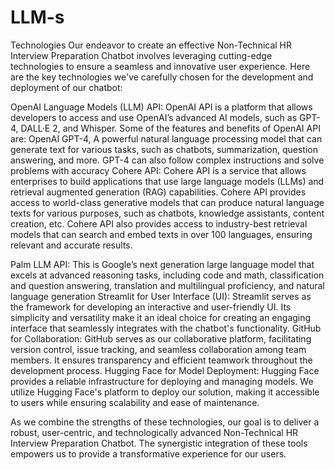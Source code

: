 # LLM-s
Technologies
Our endeavor to create an effective Non-Technical HR Interview Preparation Chatbot involves leveraging cutting-edge technologies to ensure a seamless and innovative user experience. Here are the key technologies we've carefully chosen for the development and deployment of our chatbot:

OpenAI Language Models (LLM) API:
OpenAI API is a platform that allows developers to access and use OpenAI’s advanced AI models, such as GPT-4, DALL·E 2, and Whisper. Some of the features and benefits of OpenAI API are:
OpenAI GPT-4, A powerful natural language processing model that can generate text for various tasks, such as chatbots, summarization, question answering, and more. GPT-4 can also follow complex instructions and solve problems with accuracy
Cohere API:
Cohere API is a service that allows enterprises to build applications that use large language models (LLMs) and retrieval augmented generation (RAG) capabilities.
Cohere API provides access to world-class generative models that can produce natural language texts for various purposes, such as chatbots, knowledge assistants, content creation, etc.
Cohere API also provides access to industry-best retrieval models that can search and embed texts in over 100 languages, ensuring relevant and accurate results.


Palm LLM API:
This is Google’s next generation large language model that excels at advanced reasoning tasks, including code and math, classification and question answering, translation and multilingual proficiency, and natural language generation
Streamlit for User Interface (UI):
Streamlit serves as the framework for developing an interactive and user-friendly UI. Its simplicity and versatility make it an ideal choice for creating an engaging interface that seamlessly integrates with the chatbot's functionality.
GitHub for Collaboration:
GitHub serves as our collaborative platform, facilitating version control, issue tracking, and seamless collaboration among team members. It ensures transparency and efficient teamwork throughout the development process.
 Hugging Face for Model Deployment:
Hugging Face provides a reliable infrastructure for deploying and managing models. We utilize Hugging Face's platform to deploy our solution, making it accessible to users while ensuring scalability and ease of maintenance.

As we combine the strengths of these technologies, our goal is to deliver a robust, user-centric, and technologically advanced Non-Technical HR Interview Preparation Chatbot. The synergistic integration of these tools empowers us to provide a transformative experience for our users.


